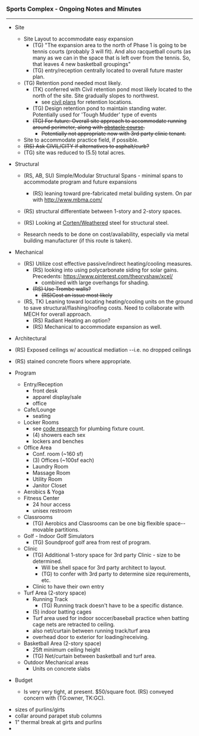 ### Sports Complex - Ongoing Notes and Minutes

---

* Site

  * Site Layout to accommodate easy expansion
    * (TG) "The expansion area to the north of Phase 1 is going to be tennis courts (probably 3 will fit).  And also racquetball courts (as many as we can in the space that is left over from the tennis.  So, that leaves 4 new basketball groupings"
    * (TG) entry/reception centrally located to overall future master plan.
  * (TG) Retention pond needed most likely.
	  * (TK) conferred with Civil retention pond most likely located to the north of the site.  Site gradually slopes to northwest.
		  * see [civil plans](https://github.com/OpeningDesign/Sports_Complex/blob/6439713a7f2a3f5c5742423d3ef704299aa8c7cf/Transfer/20150218_Not_Open_Source_site%20plan%20from%20Civil/15-2809%20xcel%20sport%20jeff%2011x17%20PRE%20SITE.pdf) for retention locations.
    * (TG) Design retention pond to maintain standing water.  Potentially used for 'Tough Mudder' type of events
    * ~~(TG) For future: Overall site approach to accommodate running around perimeter, along with [obstacle course](https://www.google.com/search?q=obstacle+course&rlz=1C1CHFX_enUS591US591&source=lnms&tbm=isch&sa=X&ei=avemVJj1IcSeyASuyYCYAw&ved=0CAgQ_AUoAQ&biw=1920&bih=912).~~
	    * ~~Potentially not appropriate now with 3rd party clinic tenant.~~
  * Site to accommodate practice field, if possible.
  * ~~(RS) Ask CIVIL/CITY if alternatives to asphalt/curb?~~
  * (TG) site was reduced to (5.5) total acres.


* Structural 
  * (RS, AB, SU) Simple/Modular Structural Spans - minimal spans to accommodate program and future expansions
     * (RS) leaning toward pre-fabricated metal building system. On par with http://www.mbma.com/
   * (RS) structural differentiate between 1-story and 2-story spaces.
   * (RS) Looking at [Corten/Weathered](https://www.pinterest.com/search/pins/?q=corten%20steel&term_meta%5B%5D=corten%7Ctyped&term_meta%5B%5D=steel%7Ctyped) steel for structural steel.

	* Research needs to be done on cost/availability, especially via metal building manufacturer (if this route is taken).
* Mechanical

  * (RS) Utilize cost effective passive/indirect heating/cooling measures.
    * (RS) looking into using polycarbonate siding for solar gains. Precedents:  https://www.pinterest.com/theoryshaw/xcel/
      * combined with large overhangs for shading.
    * ~~(RS) Use Trombe walls?~~
	    * ~~(RS)Cost an issue most likely~~
  * (RS, TK) Leaning toward locating heating/cooling units on the ground to save structural/flashing/roofing costs. Need to collaborate with MECH for overall approach.
    * (RS) Radiant Heating an option?
    * (RS) Mechanical to accommodate expansion as well.
* Architectural
 * (RS) Exposed ceilings w/ acoustical mediation --i.e. no dropped ceilings
 * (RS) stained concrete floors where appropriate.

* Program

  * Entry/Reception
	  * front desk
	  * apparel display/sale
	  * office
  * Cafe/Lounge
	  * seating
  * Locker Rooms
	  * see [code research](https://github.com/OpeningDesign/Sports_Complex/blob/master/Research%20and%20Info/Code%20Analysis.md) for plumbing fixture count.
	  * (4) showers each sex
	  * lockers and benches
  * Office Area
	  * Conf. room (~160 sf)
	  * (3) Offices (~100sf each)
	  * Laundry Room
	  * Massage Room
	  * Utility Room
	  * Janitor Closet
  * Aerobics & Yoga
  * Fitness Center
	  * 24 hour access
	  * unisex restroom
  * Classrooms
	  * (TG) Aerobics and Classrooms can be one big flexible space--movable partitions.
  * Golf - Indoor Golf Simulators
	  *   (TG) Soundproof golf area from rest of program.
  * Clinic
	  * (TG) Additional 1-story space for 3rd party Clinic - size to be determined.
		  * Will be shell space for 3rd party architect to layout. 
		  * (TG) to confer with 3rd party to determine size requirements, etc.
	  * Clinic to have their own entry
  * Turf Area (2-story space)
	  * Running Track
		  *   (TG) Running track doesn't have to be a specific distance.
	  * (5) indoor batting cages
	  * Turf area used for indoor soccer/baseball practice when batting cage nets are retracted to ceiling.
	  * also net/curtain between running track/turf area
	  * overhead door to exterior for loading/receiving.
  * Basketball Area (2-story space)
	  * 25ft minimum ceiling height
	  * (TG) Net/curtain between basketball and turf area.
  * Outdoor Mechanical areas
	  * Units on concrete slabs

  
* Budget

	* Is very very tight, at present. $50/square foot. (RS) conveyed concern with (TG:owner, TK:GC).









  

 - sizes of purlins/girts
 - collar around parapet stub columns
 - 1" thermal break at girts and purlins
 - 